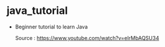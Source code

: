 # java_tutorial

- Beginner tutorial to learn Java

  Source : https://www.youtube.com/watch?v=eIrMbAQSU34
